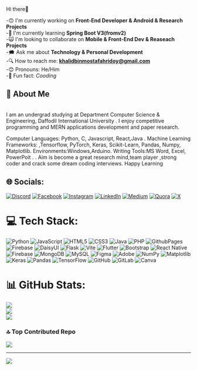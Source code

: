 Hi there👋

  -🙃 I'm currently working on **Front-End Developer & Android & Research Projects**
  <br>-🌱 I'm currently learning **Spring Boot V3(fromv2)** <br>
   -🙀 I'm looking to collaborate on **Mobile & Front-End Dev & Reaseach Projects** 
    <br>-🗯️ Ask me about **Technology & Personal Development**  
   -🔍 How to reach me: **khalidbinmostafahridoy@gmail.com**  <br>
   -😊 Pronouns: He/Him  
   -💃 Fun fact: *Cooding* 

## 📖 About Me
<br>I am an undergrad studying at Department Computer Science & Engineering, Daffodil International University . I enjoy competitive programming and MERN applications development and paper research.<br>

Computer Languages: Python, C, Javascript, React,Java .
Machine Learning Frameworks: ,Tensorflow, PyTorch, Keras, Scikit-Learn, Pandas, Numpy, Matplotlib.
Environments:Windows,Arduino.
Writing Tools:MS Word, Excel, PowerPoit .
.
Aim is become a great research mind,team player ,strong coder and crack some dream coding interviews. Happy Learning

## 🌐 Socials:
[![Discord](https://img.shields.io/badge/Discord-%237289DA.svg?logo=discord&logoColor=white)](https://discord.gg/https://discord.com/channels/1101576619493167217/1101608634150039593) [![Facebook](https://img.shields.io/badge/Facebook-%231877F2.svg?logo=Facebook&logoColor=white)](https://facebook.com/https://www.facebook.com/khalidbin.mostafahridoy/) [![Instagram](https://img.shields.io/badge/Instagram-%23E4405F.svg?logo=Instagram&logoColor=white)](https://instagram.com/https://www.instagram.com/khalidbinmostafahridoy/) [![LinkedIn](https://img.shields.io/badge/LinkedIn-%230077B5.svg?logo=linkedin&logoColor=white)](https://linkedin.com/in/https://www.linkedin.com/in/khalid-bin-mostafa-hridoy-7006a321a/) [![Medium](https://img.shields.io/badge/Medium-12100E?logo=medium&logoColor=white)](https://medium.com/@https://medium.com/@afmarnob) [![Quora](https://img.shields.io/badge/Quora-%23B92B27.svg?logo=Quora&logoColor=white)](https://quora.com/profile/https://bn.quora.com/profile/Afm-Arnob-1) [![X](https://img.shields.io/badge/X-black.svg?logo=X&logoColor=white)](https://x.com/https://x.com/afmarnob) 

# 💻 Tech Stack:
![Python](https://img.shields.io/badge/python-3670A0?style=for-the-badge&logo=python&logoColor=ffdd54) ![JavaScript](https://img.shields.io/badge/javascript-%23323330.svg?style=for-the-badge&logo=javascript&logoColor=%23F7DF1E) ![HTML5](https://img.shields.io/badge/html5-%23E34F26.svg?style=for-the-badge&logo=html5&logoColor=white) ![CSS3](https://img.shields.io/badge/css3-%231572B6.svg?style=for-the-badge&logo=css3&logoColor=white) ![Java](https://img.shields.io/badge/java-%23ED8B00.svg?style=for-the-badge&logo=openjdk&logoColor=white) ![PHP](https://img.shields.io/badge/php-%23777BB4.svg?style=for-the-badge&logo=php&logoColor=white) ![GithubPages](https://img.shields.io/badge/github%20pages-121013?style=for-the-badge&logo=github&logoColor=white) ![Firebase](https://img.shields.io/badge/firebase-%23039BE5.svg?style=for-the-badge&logo=firebase) ![DaisyUI](https://img.shields.io/badge/daisyui-5A0EF8?style=for-the-badge&logo=daisyui&logoColor=white) ![Flask](https://img.shields.io/badge/flask-%23000.svg?style=for-the-badge&logo=flask&logoColor=white) ![Vite](https://img.shields.io/badge/vite-%23646CFF.svg?style=for-the-badge&logo=vite&logoColor=white) ![Flutter](https://img.shields.io/badge/Flutter-%2302569B.svg?style=for-the-badge&logo=Flutter&logoColor=white) ![Bootstrap](https://img.shields.io/badge/bootstrap-%238511FA.svg?style=for-the-badge&logo=bootstrap&logoColor=white) ![React Native](https://img.shields.io/badge/react_native-%2320232a.svg?style=for-the-badge&logo=react&logoColor=%2361DAFB) ![Firebase](https://img.shields.io/badge/firebase-a08021?style=for-the-badge&logo=firebase&logoColor=ffcd34) ![MongoDB](https://img.shields.io/badge/MongoDB-%234ea94b.svg?style=for-the-badge&logo=mongodb&logoColor=white) ![MySQL](https://img.shields.io/badge/mysql-4479A1.svg?style=for-the-badge&logo=mysql&logoColor=white) ![Figma](https://img.shields.io/badge/figma-%23F24E1E.svg?style=for-the-badge&logo=figma&logoColor=white) ![Adobe](https://img.shields.io/badge/adobe-%23FF0000.svg?style=for-the-badge&logo=adobe&logoColor=white) ![NumPy](https://img.shields.io/badge/numpy-%23013243.svg?style=for-the-badge&logo=numpy&logoColor=white) ![Matplotlib](https://img.shields.io/badge/Matplotlib-%23ffffff.svg?style=for-the-badge&logo=Matplotlib&logoColor=black) ![Keras](https://img.shields.io/badge/Keras-%23D00000.svg?style=for-the-badge&logo=Keras&logoColor=white) ![Pandas](https://img.shields.io/badge/pandas-%23150458.svg?style=for-the-badge&logo=pandas&logoColor=white) ![TensorFlow](https://img.shields.io/badge/TensorFlow-%23FF6F00.svg?style=for-the-badge&logo=TensorFlow&logoColor=white) ![GitHub](https://img.shields.io/badge/github-%23121011.svg?style=for-the-badge&logo=github&logoColor=white) ![GitLab](https://img.shields.io/badge/gitlab-%23181717.svg?style=for-the-badge&logo=gitlab&logoColor=white) ![Canva](https://img.shields.io/badge/Canva-%2300C4CC.svg?style=for-the-badge&logo=Canva&logoColor=white)
# 📊 GitHub Stats:
![](https://github-readme-stats.vercel.app/api?username=Kkhalidbinmostafahridoy&theme=swift&hide_border=false&include_all_commits=true&count_private=false)<br/>
![](https://github-readme-streak-stats.herokuapp.com/?user=Kkhalidbinmostafahridoy&theme=swift&hide_border=false)<br/>
![](https://github-readme-stats.vercel.app/api/top-langs/?username=Kkhalidbinmostafahridoy&theme=swift&hide_border=false&include_all_commits=true&count_private=false&layout=compact)

### 🔝 Top Contributed Repo
![](https://github-contributor-stats.vercel.app/api?username=Kkhalidbinmostafahridoy&limit=5&theme=dark&combine_all_yearly_contributions=true)

---
[![](https://visitcount.itsvg.in/api?id=Kkhalidbinmostafahridoy&icon=0&color=0)](https://visitcount.itsvg.in)

<!-- Proudly created with GPRM ( https://gprm.itsvg.in ) -->
